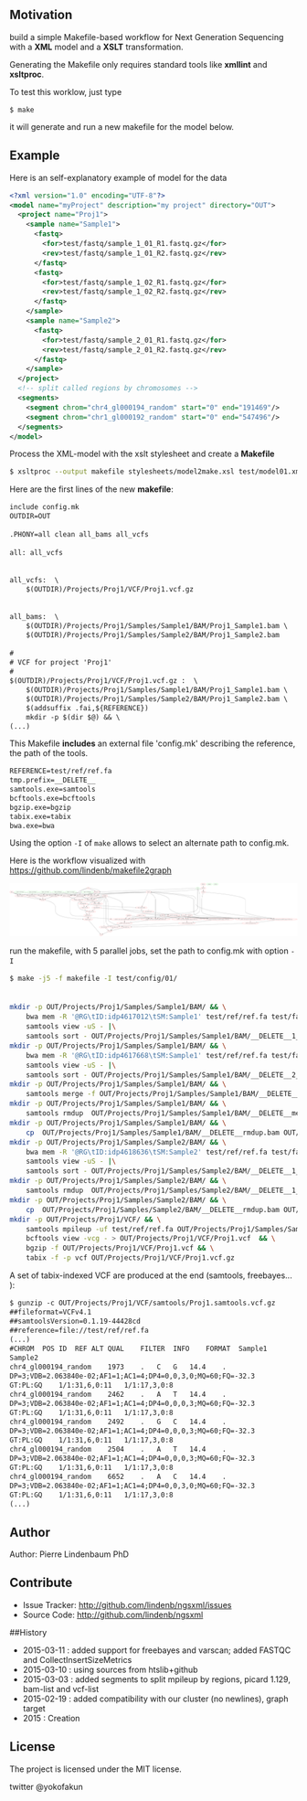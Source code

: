 ## Motivation

build a simple Makefile-based workflow for Next Generation Sequencing with a **XML** model and a **XSLT** transformation.

Generating the Makefile only requires standard tools like **xmllint** and **xsltproc**.

To test this worklow, just type

```
$ make
```

it will generate and run a new makefile for the model below. 

## Example

Here is an self-explanatory example of model for the data

```xml
<?xml version="1.0" encoding="UTF-8"?>
<model name="myProject" description="my project" directory="OUT">
  <project name="Proj1">
    <sample name="Sample1">
      <fastq>
        <for>test/fastq/sample_1_01_R1.fastq.gz</for>
        <rev>test/fastq/sample_1_01_R2.fastq.gz</rev>
      </fastq>
      <fastq>
        <for>test/fastq/sample_1_02_R1.fastq.gz</for>
        <rev>test/fastq/sample_1_02_R2.fastq.gz</rev>
      </fastq>
    </sample>
    <sample name="Sample2">
      <fastq>
        <for>test/fastq/sample_2_01_R1.fastq.gz</for>
        <rev>test/fastq/sample_2_01_R2.fastq.gz</rev>
      </fastq>
    </sample>
  </project>
  <!-- split called regions by chromosomes -->
  <segments>
    <segment chrom="chr4_gl000194_random" start="0" end="191469"/>
    <segment chrom="chr1_gl000192_random" start="0" end="547496"/>
  </segments>
</model>
```

Process the XML-model with the xslt stylesheet and create a **Makefile**

```bash
$ xsltproc --output makefile stylesheets/model2make.xsl test/model01.xml
```

Here are the first lines of the new **makefile**:

```make
include config.mk
OUTDIR=OUT

.PHONY=all clean all_bams all_vcfs

all: all_vcfs


all_vcfs:  \
	$(OUTDIR)/Projects/Proj1/VCF/Proj1.vcf.gz


all_bams:  \
	$(OUTDIR)/Projects/Proj1/Samples/Sample1/BAM/Proj1_Sample1.bam \
	$(OUTDIR)/Projects/Proj1/Samples/Sample2/BAM/Proj1_Sample2.bam

#
# VCF for project 'Proj1'
# 
$(OUTDIR)/Projects/Proj1/VCF/Proj1.vcf.gz :  \
	$(OUTDIR)/Projects/Proj1/Samples/Sample1/BAM/Proj1_Sample1.bam \
	$(OUTDIR)/Projects/Proj1/Samples/Sample2/BAM/Proj1_Sample2.bam \
	$(addsuffix .fai,${REFERENCE})
	mkdir -p $(dir $@) && \
(...)
```

This Makefile **includes** an external file 'config.mk' describing the reference, the path of the tools.
```make
REFERENCE=test/ref/ref.fa
tmp.prefix=__DELETE__
samtools.exe=samtools
bcftools.exe=bcftools
bgzip.exe=bgzip
tabix.exe=tabix
bwa.exe=bwa
```

Using the option `-I` of `make` allows to select an alternate path to  config.mk. 


Here is the workflow visualized with https://github.com/lindenb/makefile2graph

![doc/test01.png](doc/test01.png)


run the makefile, with 5 parallel jobs, set the path to config.mk with option `-I`

```bash
$ make -j5 -f makefile -I test/config/01/


mkdir -p OUT/Projects/Proj1/Samples/Sample1/BAM/ && \
	bwa mem -R '@RG\tID:idp4617012\tSM:Sample1' test/ref/ref.fa test/fastq/sample_1_01_R1.fastq.gz test/fastq/sample_1_01_R2.fastq.gz  |\
	samtools view -uS - |\
	samtools sort - OUT/Projects/Proj1/Samples/Sample1/BAM/__DELETE__1_sorted 
mkdir -p OUT/Projects/Proj1/Samples/Sample1/BAM/ && \
	bwa mem -R '@RG\tID:idp4617668\tSM:Sample1' test/ref/ref.fa test/fastq/sample_1_02_R1.fastq.gz test/fastq/sample_1_02_R2.fastq.gz  |\
	samtools view -uS - |\
	samtools sort - OUT/Projects/Proj1/Samples/Sample1/BAM/__DELETE__2_sorted 
mkdir -p OUT/Projects/Proj1/Samples/Sample1/BAM/ && \
 	samtools merge -f OUT/Projects/Proj1/Samples/Sample1/BAM/__DELETE__merged.bam OUT/Projects/Proj1/Samples/Sample1/BAM/__DELETE__1_sorted.bam OUT/Projects/Proj1/Samples/Sample1/BAM/__DELETE__2_sorted.bam
mkdir -p OUT/Projects/Proj1/Samples/Sample1/BAM/ && \
	samtools rmdup  OUT/Projects/Proj1/Samples/Sample1/BAM/__DELETE__merged.bam  OUT/Projects/Proj1/Samples/Sample1/BAM/__DELETE__rmdup.bam
mkdir -p OUT/Projects/Proj1/Samples/Sample1/BAM/ && \
	cp  OUT/Projects/Proj1/Samples/Sample1/BAM/__DELETE__rmdup.bam OUT/Projects/Proj1/Samples/Sample1/BAM/Proj1_Sample1.bam
mkdir -p OUT/Projects/Proj1/Samples/Sample2/BAM/ && \
	bwa mem -R '@RG\tID:idp4618636\tSM:Sample2' test/ref/ref.fa test/fastq/sample_2_01_R1.fastq.gz test/fastq/sample_2_01_R2.fastq.gz  |\
	samtools view -uS - |\
	samtools sort - OUT/Projects/Proj1/Samples/Sample2/BAM/__DELETE__1_sorted 
mkdir -p OUT/Projects/Proj1/Samples/Sample2/BAM/ && \
	samtools rmdup  OUT/Projects/Proj1/Samples/Sample2/BAM/__DELETE__1_sorted.bam  OUT/Projects/Proj1/Samples/Sample2/BAM/__DELETE__rmdup.bam
mkdir -p OUT/Projects/Proj1/Samples/Sample2/BAM/ && \
	cp  OUT/Projects/Proj1/Samples/Sample2/BAM/__DELETE__rmdup.bam OUT/Projects/Proj1/Samples/Sample2/BAM/Proj1_Sample2.bam
mkdir -p OUT/Projects/Proj1/VCF/ && \
	samtools mpileup -uf test/ref/ref.fa OUT/Projects/Proj1/Samples/Sample1/BAM/Proj1_Sample1.bam OUT/Projects/Proj1/Samples/Sample2/BAM/Proj1_Sample2.bam | \
	bcftools view -vcg - > OUT/Projects/Proj1/VCF/Proj1.vcf  && \
	bgzip -f OUT/Projects/Proj1/VCF/Proj1.vcf && \
	tabix -f -p vcf OUT/Projects/Proj1/VCF/Proj1.vcf.gz
```

A set of tabix-indexed VCF are produced at the end (samtools, freebayes... ):

```
$ gunzip -c OUT/Projects/Proj1/VCF/samtools/Proj1.samtools.vcf.gz
##fileformat=VCFv4.1
##samtoolsVersion=0.1.19-44428cd
##reference=file://test/ref/ref.fa
(...)
#CHROM	POS	ID	REF	ALT	QUAL	FILTER	INFO	FORMAT	Sample1	Sample2
chr4_gl000194_random	1973	.	C	G	14.4	.	DP=3;VDB=2.063840e-02;AF1=1;AC1=4;DP4=0,0,3,0;MQ=60;FQ=-32.3	GT:PL:GQ	1/1:31,6,0:11	1/1:17,3,0:8
chr4_gl000194_random	2462	.	A	T	14.4	.	DP=3;VDB=2.063840e-02;AF1=1;AC1=4;DP4=0,0,0,3;MQ=60;FQ=-32.3	GT:PL:GQ	1/1:31,6,0:11	1/1:17,3,0:8
chr4_gl000194_random	2492	.	G	C	14.4	.	DP=3;VDB=2.063840e-02;AF1=1;AC1=4;DP4=0,0,0,3;MQ=60;FQ=-32.3	GT:PL:GQ	1/1:31,6,0:11	1/1:17,3,0:8
chr4_gl000194_random	2504	.	A	T	14.4	.	DP=3;VDB=2.063840e-02;AF1=1;AC1=4;DP4=0,0,0,3;MQ=60;FQ=-32.3	GT:PL:GQ	1/1:31,6,0:11	1/1:17,3,0:8
chr4_gl000194_random	6652	.	A	C	14.4	.	DP=3;VDB=2.063840e-02;AF1=1;AC1=4;DP4=0,0,3,0;MQ=60;FQ=-32.3	GT:PL:GQ	1/1:31,6,0:11	1/1:17,3,0:8
(...)
```

## Author

Author: Pierre Lindenbaum PhD

## Contribute

- Issue Tracker: http://github.com/lindenb/ngsxml/issues
- Source Code: http://github.com/lindenb/ngsxml


##History

* 2015-03-11 : added support for freebayes and varscan; added FASTQC and CollectInsertSizeMetrics
* 2015-03-10 : using sources from htslib+github
* 2015-03-03 : added segments to split mpileup by regions, picard 1.129, bam-list and vcf-list
* 2015-02-19 : added compatibility with our cluster (no newlines), graph target
* 2015 : Creation

## License

The project is licensed under the MIT license.

twitter @yokofakun


